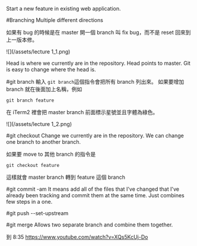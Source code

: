 Start a new feature in existing web application.

#Branching 
Multiple different directions

如果有 bug 的時候是在 master 開一個 branch 叫 fix bug，而不是 reset 回來到上一版本修。

![](/assets/lecture 1_1.png)

Head is where we currently are in the repository. Head points to master. Git is easy to change where the head is.

#git branch
輸入 `git branch`這個指令會把所有 branch 列出來。
如果要增加 branch 就在後面加上名稱，例如

`git branch feature`

在 iTerm2 裡會把 master branch 前面標示星號並且字體為綠色。

![](/assets/lecture 1_2.png)

#git checkout
Change we currently are in the repository. We can change one branch to another branch.

如果要 move to 其他 branch 的指令是

`git checkout feature`

這樣就會 master branch 轉到 feature 這個 branch

#git commit -am
It means add all of the files that I've changed that I've already been tracking and commit them at the same time. Just combines few steps in a one.

#git push --set-upstream

#git merge
Allows two separate branch and combine them together.

到 8:35
https://www.youtube.com/watch?v=XQs5KcUj-Do